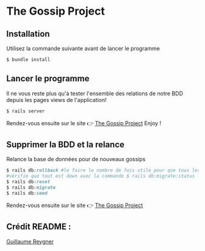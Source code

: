 # The Gossip Project 

## Installation

Utilisez la commande suivante avant de lancer le programme

```ruby
$ bundle install
```

## Lancer le programme

Il ne vous reste plus qu'à tester l'ensemble des relations de notre BDD depuis les pages views de l'application! 

```ruby
$ rails server 
```

Rendez-vous ensuite sur le site 👉 [The Gossip Project](http://localhost:3000/)
Enjoy !

## Supprimer la BDD et la relance

Relance la base de données pour de nouveaux gossips

```ruby
$ rails db:rollback #le faire le nombre de fois utile pour que tous les migrations soient down
#vérifie que tout est down avec la commande $ rails db:migrate:status
$ rails db:reset
$ rails db:migrate
$ rails db:seed
```

Rendez-vous ensuite sur le site 👉 [The Gossip Project](http://localhost:3000/)

## Crédit README :
[Guillaume Reygner](https://github.com/guillaume-rygn)

